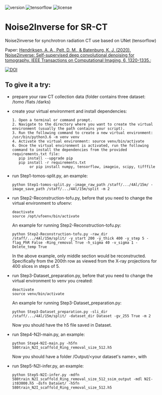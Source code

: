 ![version](https://img.shields.io/badge/Version-v1.0-blue.svg?style=plastic)
![tensorflow](https://img.shields.io/badge/TensorFlow-v2.2.0-green.svg?style=plastic)
![license](https://img.shields.io/badge/license-CC_BY--NC-red.svg?style=plastic)

# Noise2Inverse for SR-CT
Noise2inverse for synchrotron radiation CT use based on UNet (tensorflow)

Paper: [Hendriksen, A. A., Pelt, D. M., & Batenburg, K. J. (2020). Noise2inverse: Self-supervised deep convolutional denoising for tomography. IEEE Transactions on Computational Imaging, 6, 1320-1335.](https://ieeexplore.ieee.org/stamp/stamp.jsp?arnumber=9178467);

[![DOI](https://zenodo.org/badge/DOI/10.1109/TCI.2020.3019647.svg)](https://doi.org/10.1109/TCI.2020.3019647)

## To give it a try:

* prepare your raw CT collection data (folder contains three dataset: /tomo /flats /darks)
* create your virtual environment and install dependencies: 
  ```
  1. Open a terminal or command prompt.
  2. Navigate to the directory where you want to create the virtual environment (usually the path contains your script).
  3. Run the following command to create a new virtual environment: /usr/bin/python3.6 -m venv venv
  4. Activate the virtual environment: source venv/bin/activate
  6. Once the virtual environment is activated, run the following command to install the dependencies from the provided requirements.txt file: 
     pip install --upgrade pip
     pip install -r requirements.txt
          or pip install numpy, tensorflow, imageio, scipy, tifffile
* run Step1-tomos-split.py, an example:
  ```
  python Step1-tomos-split.py -image_raw_path /staff/.../4Al/15m/ -image_save_path /staff/.../4Al/15m/split -m 2
* run Step2-Reconstruction-tofu.py, before that you need to change the virtual environment to ufoenv: 
  ```
  deactivate
  source /opt/ufoenv/bin/activate
  ```
  An example for running Step2-Reconstruction-tofu.py:
  ```
  python Step2-Reconstruction-tofu.py -raw_dir /staff/.../4Al/15m/split/ -y_start 200 -y_thick 400 -y_step 5 -flag_PhR False -Ring_removal True -h_sigma 40 -v_sigma 1 -Delete_temp True
  ```
  In the above example, only middle section would be reconstructed. Specifically from the 200th row as viewed from the X-ray projections for 400 slices in steps of 5.
* run Step3-Dataset_preparation.py, before that you need to change the virtual environment to venv you created:
  ```
  deactivate
  source venv/bin/activate
  ```
  An example for running Step3-Dataset_preparation.py:
  ```
  python Step3-Dataset_preparation.py -sli_dir /staff/.../4Al/15m/split/ -dataset_dir Dataset -gv_255 True -m 2
  ```
  Now you should have the h5 file saved in Dataset.

* run Step4-N2I-main.py, an example:
  ```
  python Step4-N2I-main.py -h5fn 580train_N2I_scaffold_Ring_removal_size_512.h5
  ```
  Now you should have a folder /Output/<your dataset's name>, with 
* run Step5-N2I-infer.py, an example:
  ```
  python Step5-N2I-infer.py -mdfn 580train_N2I_scaffold_Ring_removal_size_512_ssim_output -mdl N2I-it03000.h5 -dsfn Dataset/ -h5fn 580train_N2I_scaffold_Ring_removal_size_512.h5
  ```
  
